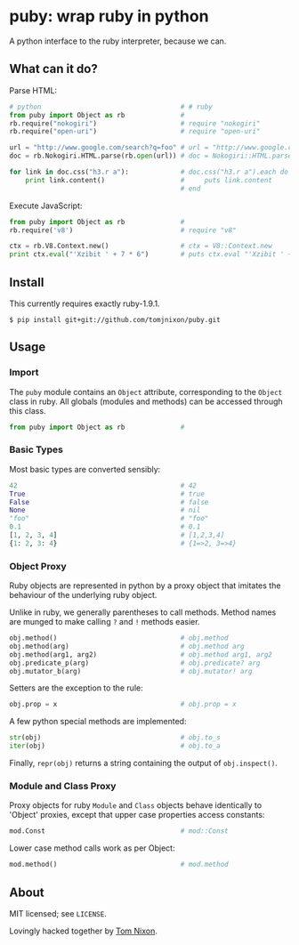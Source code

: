 puby: wrap ruby in python
=========================

A python interface to the ruby interpreter, because we can.

What can it do?
---------------

Parse HTML:
```python
# python                                   # # ruby
from puby import Object as rb              # 
rb.require("nokogiri")                     # require "nokogiri"
rb.require("open-uri")                     # require "open-uri"

url = "http://www.google.com/search?q=foo" # url = "http://www.google.com/search?q=foo"
doc = rb.Nokogiri.HTML.parse(rb.open(url)) # doc = Nokogiri::HTML.parse(open(url))

for link in doc.css("h3.r a"):             # doc.css("h3.r a").each do |link|
    print link.content()                   #     puts link.content
                                           # end
```

Execute JavaScript:
```python
from puby import Object as rb              # 
rb.require('v8')                           # require "v8"

ctx = rb.V8.Context.new()                  # ctx = V8::Context.new
print ctx.eval("'Xzibit ' + 7 * 6")        # puts ctx.eval "'Xzibit ' + 7 * 6"
```

Install
-------

This currently requires exactly ruby-1.9.1.

```
$ pip install git+git://github.com/tomjnixon/puby.git
```

Usage
-----

### Import

The `puby` module contains an `Object` attribute, corresponding to the `Object`
class in ruby. All globals (modules and methods) can be accessed through this
class.

```python
from puby import Object as rb              # 
```

### Basic Types

Most basic types are converted sensibly:

```python
42                                         # 42
True                                       # true
False                                      # false
None                                       # nil
"foo"                                      # "foo"
0.1                                        # 0.1
[1, 2, 3, 4]                               # [1,2,3,4]
{1: 2, 3: 4}                               # {1=>2, 3=>4}
```

### Object Proxy

Ruby objects are represented in python by a proxy object that imitates the
behaviour of the underlying ruby object.

Unlike in ruby, we generally parentheses to call methods. Method names are
munged to make calling `?` and `!` methods easier.

```python
obj.method()                               # obj.method
obj.method(arg)                            # obj.method arg
obj.method(arg1, arg2)                     # obj.method arg1, arg2
obj.predicate_p(arg)                       # obj.predicate? arg
obj.mutator_b(arg)                         # obj.mutator! arg
```

Setters are the exception to the rule:

```python
obj.prop = x                               # obj.prop = x
```

A few python special methods are implemented:

```python
str(obj)                                   # obj.to_s
iter(obj)                                  # obj.to_a
```

Finally, `repr(obj)` returns a string containing the output of `obj.inspect()`.

### Module and Class Proxy

Proxy objects for ruby `Module` and `Class` objects behave identically to
'Object' proxies, except that upper case properties access constants:

```python
mod.Const                                  # mod::Const
```

Lower case method calls work as per Object:

```python
mod.method()                               # mod.method
```

About
-----

MIT licensed; see `LICENSE`.

Lovingly hacked together by [Tom Nixon](https://github.com/tomjnixon).
